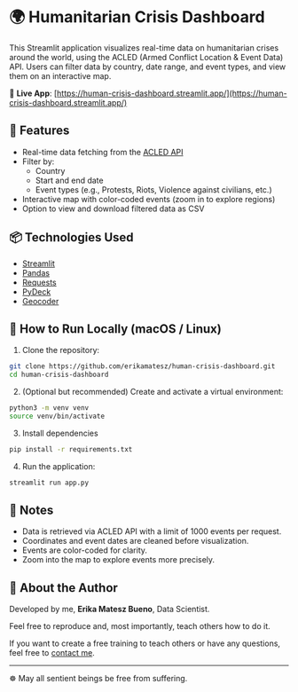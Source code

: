 # 🌍 Humanitarian Crisis Dashboard

This Streamlit application visualizes real-time data on humanitarian crises around the world, using the ACLED (Armed Conflict Location & Event Data) API. Users can filter data by country, date range, and event types, and view them on an interactive map.

🔗 **Live App**: [https://human-crisis-dashboard.streamlit.app/](https://human-crisis-dashboard.streamlit.app/)

## 🔎 Features

- Real-time data fetching from the [ACLED API](https://acleddata.com/)
- Filter by:
  - Country
  - Start and end date
  - Event types (e.g., Protests, Riots, Violence against civilians, etc.)
- Interactive map with color-coded events (zoom in to explore regions)
- Option to view and download filtered data as CSV

## 📦 Technologies Used

- [Streamlit](https://streamlit.io/)
- [Pandas](https://pandas.pydata.org/)
- [Requests](https://docs.python-requests.org/)
- [PyDeck](https://deckgl.readthedocs.io/en/latest/)
- [Geocoder](https://geocoder.readthedocs.io/)

## 🚀 How to Run Locally (macOS / Linux)

1. Clone the repository:

```bash
git clone https://github.com/erikamatesz/human-crisis-dashboard.git
cd human-crisis-dashboard
```

2. (Optional but recommended) Create and activate a virtual environment:
```bash
python3 -m venv venv
source venv/bin/activate
```

3. Install dependencies
```bash
pip install -r requirements.txt
```

4. Run the application:
```bash
streamlit run app.py
```

## 📌 Notes
- Data is retrieved via ACLED API with a limit of 1000 events per request.
- Coordinates and event dates are cleaned before visualization.
- Events are color-coded for clarity.
- Zoom into the map to explore events more precisely.

## 🦄 About the Author
Developed by me, **Erika Matesz Bueno**, Data Scientist. 

Feel free to reproduce and, most importantly, teach others how to do it.

If you want to create a free training to teach others or have any questions, feel free to [contact me](https://www.linkedin.com/in/mateszbueno/).


---

☸️ May all sentient beings be free from suffering. 